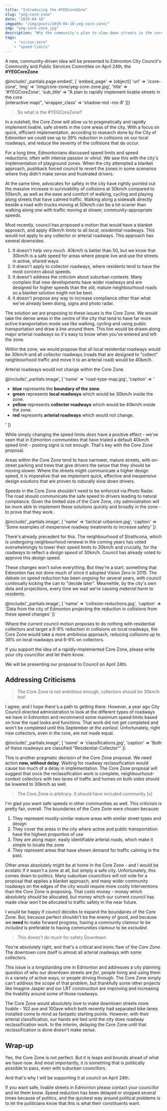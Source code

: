 ```yaml
---
title: "Introducing the #YEGCoreZone"
slug: "yeg-core-zone"
date: "2019-04-18"
imgpath: "/img/posts/2019-04-18-yeg-core-zone/"
img: "yeg-core-zone.jpg"
description: "Why the community's plan to slow down streets in the core is the best, most achievable option we have for livable streets"
tags: 
    - "vision-zero"
    - "speed-limits"
---
```


A new, community-driven idea will be presented to Edmonton City Council's Community and Public Services Committee on April 24th,
the **#YEGCoreZone**

@include('_partials.page.embed', [ 'embed_page' => (object)[
        'url' => '/core-zone',
        'img' => '/img/core-zone/yeg-core-zone.jpg',
        'title' => '#YEGCoreZone',
        'sub_title' => "A plan to rapidly implement livable streets in the core<br/>(interactive map)",
        'wrapper_class' => 'shadow-md -mx-8'
    ]])
    
> So what is the #YEGCoreZone?

In a nutshell, the Core Zone will allow us to pragmatically and rapidly implement livable, safe streets in the core
areas of the city. With a focus on quick, efficient implementation, according to research done by the City of Edmonton
we could see up to 39% reduction in collisions on our local roadways, and reduce the severity of the collisions that do occur.

For a long time, Edmontonians discussed speed limits and speed reductions, often with intense passion or vitriol.
We saw this with the city's implementation of playground zones. When the city attempted a blanket approach, pushback forced 
council to revert the zones in some scenarios where they didn't make sense and frustrated drivers.

At the same time, advocates for safety in the city have rightly pointed out the massive increase in survivability of collisions
at 30km/h compared to 50km/h, as well as the ease and comfort of walking, cycling and playing along streets that have calmed
traffic. Walking along a sidewalk directly beside a road with trucks moving at 50km/h can be a lot scarier than walking along
one with traffic moving at slower, community-appropriate speeds.

Most recently, council has proposed a motion that would have a blanket approach, and apply 40km/h limits to all *local, residential* roadways.
This would not apply to any collector or arterial roadways. This approach has several downsides.

1. It doesn't help *very much*. 40km/h is better than 50, but we know that 30km/h is a safe speed for areas where people 
live and use the streets in active, shared ways.
2. It doesn't apply to collector roadways, where residents tend to have the most concern about speeds.
3. It doesn't address the criticism about suburban contexts. Many complain that new developments have wider roadways and 
are designed for higher speeds than the old, mature neighbourhood roads so a blanket solution might not be best.
4. It doesn't propose any way to increase compliance other than what we've already been doing, signs and photo radar.

The solution we are proposing to these issues is the Core Zone. We would take the dense areas in the centre of the city
that tend to have far more active transportation mode use like walking, cycling and using public transportation and draw
a line around them. This line would be drawn along major arterial roadways so it's easy to know when you've entered and left
the zone.

Within the zone, we would propose that all local residential roadways would be 30km/h and all collector roadways (roads
that are designed to "collect" neighbourhood traffic and move it to an arterial road) would be 40km/h.

Arterial roadways would not change within the Core Zone. 

@include('_partials.image', [ 
    'name' => 'road-type-map.jpg', 
    'caption' => '<ul class="text-xl text-left leading-loose max-w-5xl mx-auto">
                                  <li>
                                      <strong class="text-blue">blue</strong> represents the <strong class="text-blue">boundary of the zone</strong>.
                                  </li>
                              <li>
                                  <strong class="text-green">green</strong> represents <strong class="text-green">local roadways</strong> which would be 30km/h inside the zone.
                              </li>
                              <li>
                                  <strong class="text-yellow-600">yellow</strong> represents <strong class="text-yellow-600">collector roadways</strong> which would be 40km/h inside the zone.
                              </li>
                              <li>
                                  <strong class="text-red-light">red</strong> represents <strong class="text-red-light">arterial roadways</strong> which would not change.
                              </li>
                              </ul>'
])

While simply changing the speed limits *does* have a positive effect - we've seen that in Edmonton communities that have trialed
a default 40km/h speed limit - posting signs is not enough. That's key with the Core Zone proposal.

Areas within the Core Zone tend to have narrower, mature streets, with on-street parking and trees that give drivers the sense
that they should be moving slower. Where the streets might communicate a higher design speed, it is imperative that we
implement quick, effective and *inexpensive* design solutions that are proven to naturally slow down drivers.

Speeds in the Core Zone shouldn't need to be enforced via Photo Radar. The road should communicate the safe speed to drivers
leading to natural compliance. Given the limited size of the Core Zone, city administration will be more able to implement
these solutions quickly and broadly in the zone - to prove that they work.

@include('_partials.image', [ 'name' => 'tactical-urbanism.jpg', 'caption' => 'Some examples of inexpensive roadway treatments to increase safety' ])

There's already precedent for this. The neighbourhood of Strathcona, which is undergoing neighbourhood renewal in the coming
years has voted overwhelmingly to lower their speed limits to 30km/h and crucially, for the roadways to reflect a *design speed*
of 30km/h. Council has already voted to approve this design speed.

These changes won't solve everything. But they're a start, something that Edmonton has not done much of since it adopted
Vision Zero in 2015. The debate on speed reduction has been ongoing for several years, with council continually kicking the can
to "decide later". Meanwhile, by the city's own data and projections, every time we wait we're causing *material harm* to 
residents.

@include('_partials.image', [ 'name' => 'collision-reductions.jpg', 'caption' => 'Data from the city of Edmonton projecting the reduction in collisions from these speed changes' ])

Where the current council motion proposes to do nothing with residential collectors and target a 6-9% reduction in collisions
on local roadways, the Core Zone would take a more ambitious approach, reducing collisions up to 39% on local roadways and 6-9% on collectors.

If you support the idea of a rapidly-implemented Core Zone, please write your city councillor and let them know.

We will be presenting our proposal to Council on April 24th.

## Addressing Criticisms

> The Core Zone is not ambitious enough, collectors should be 30km/h too!

I agree, and I hope there's a path to getting there. However, a year ago City Council directed administration to look 
at the different types of roadways we have in Edmonton and recommend some maximum speed limits based on how the road looks
and functions. That work did not get completed and won't be completed until this September *at the earliest*. Unfortunately,
right now collectors, even in the core, are not made equal.

@include('_partials.image', [ 'name' => 'classifications.jpg', 'caption' => 'Both of these roadways are classified "Residential-Collector"' ])

This is another pragmatic decision of the Core Zone proposal. We need action **now, without delay**. Waiting for roadway
reclassification would cause too much of a delay in implementation. The Core Zone proposal will suggest that once the 
reclassification work is complete, neighbourhood-context collectors with two lanes of traffic and homes on both sides should
be lowered to 30km/h as well.

> The Core Zone is arbitrary. It should have included community [x]

I'm glad you want safe speeds in other communities as well. This criticism is pretty fair, overall. The boundaries of the
Core Zone were chosen because:

1. They represent mostly-similar mature areas with similar street types and design
2. They cover the areas in the city where active and public transportation have the highest proportion of use
3. They are along major, easily identifiable arterial roads, which make it simple to locate the zone
4. They represent areas that have shown demand for traffic calming in the past.

Other areas absolutely might be at home in the Core Zone - and I would be ecstatic if it wasn't a zone at all, but simply
a safe city. Unfortunately, this comes down to politics. Many suburban councillors will not vote for a proposal that applies a
blanket approach, and many wider community roadways on the edges of the city would require more costly interventions than the
Core Zone is proposing. That costs money - money which absolutely _should_ be allocated, but money which our current council 
has made clear _won't_ be allocated to traffic safety in the near future.

I would be happy if council decides to expand the boundaries of the Core Zone. But, because perfect shouldn't be the enemy of
good, and because we **need** to make forward progress, having a community clamour to be _included_ is preferable to having
communities clamour to be _excluded_.

> This doesn't do much for safety Downtown

You're absolutely right, and that's a critical and ironic flaw of the *Core Zone*. The downtown core itself is almost all
arterial roadways with some collectors.

This issue is a longstanding one in Edmonton and addresses a city planning question of who our downtown streets are *for*,
people living and using them in a variety of active ways, or people driving through. The Core Zone simply can't address
the scope of that problem, but thankfully some other projects like Imagine Jasper and our LRT construction are improving 
and increasing the livability around some of those roadways.

The Core Zone would absolutely love to make downtown streets more livable - 102 ave and 100ave which both recently had separated
bike lanes installed come to mind as fantastic starting points. However, with their arterial classification, our hands
are tied until the city does roadway reclassification work. In the interim, delaying the Core Zone until that reclassification
is done doesn't make sense.

## Wrap-up

Yes, the Core Zone is not perfect. But it is leaps and bounds ahead of what we have now. And most importantly, it is
something that is politically possible to pass, even with suburban councillors.

And that's why I will be supporting it at council on April 24th.

If you want safe, livable streets in Edmonton please contact your councillor and let them know. Speed reduction has
been delayed or stopped several times because of politics, and the quickest way around political problems is to let the
politicians know that this is what their constituents want.

